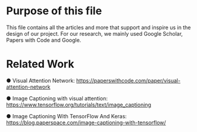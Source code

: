 # Purpose of this file
This file contains all the articles and more that support and inspire us in the design of our project.
For our research, we mainly used Google Scholar, Papers with Code and Google.

# Related Work
● Visual Attention Network: https://paperswithcode.com/paper/visual-attention-network

● Image Captioning with visual attention: https://www.tensorflow.org/tutorials/text/image_captioning

● Image Captioning With TensorFlow And Keras: https://blog.paperspace.com/image-captioning-with-tensorflow/
